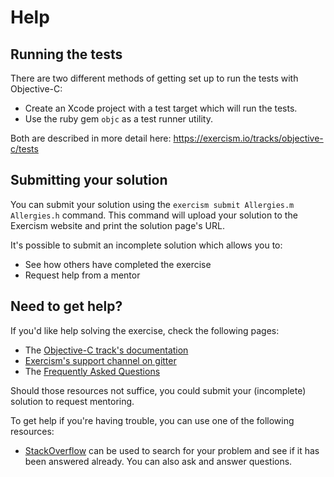 # Help

## Running the tests

There are two different methods of getting set up to run the tests with Objective-C:

- Create an Xcode project with a test target which will run the tests.
- Use the ruby gem `objc` as a test runner utility.

Both are described in more detail here: https://exercism.io/tracks/objective-c/tests

## Submitting your solution

You can submit your solution using the `exercism submit Allergies.m Allergies.h` command.
This command will upload your solution to the Exercism website and print the solution page's URL.

It's possible to submit an incomplete solution which allows you to:

- See how others have completed the exercise
- Request help from a mentor

## Need to get help?

If you'd like help solving the exercise, check the following pages:

- The [Objective-C track's documentation](https://exercism.org/docs/tracks/objective-c)
- [Exercism's support channel on gitter](https://gitter.im/exercism/support)
- The [Frequently Asked Questions](https://exercism.org/docs/using/faqs)

Should those resources not suffice, you could submit your (incomplete) solution to request mentoring.

To get help if you're having trouble, you can use one of the following resources:

- [StackOverflow](http://stackoverflow.com/questions/tagged/objective-c) can be used to search for your problem and see if it has been answered already. You can also ask and answer questions.